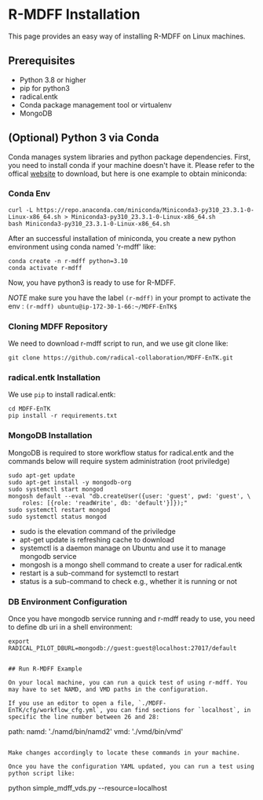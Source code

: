 # R-MDFF Installation

This page provides an easy way of installing R-MDFF on Linux machines.

## Prerequisites

- Python 3.8 or higher
- pip for python3
- radical.entk
- Conda package management tool or virtualenv
- MongoDB

## (Optional) Python 3 via Conda

Conda manages system libraries and python package dependencies. First, you need to install conda if your machine doesn't have it. Please refer to the offical [website](https://docs.conda.io/en/latest/miniconda.html#linux-installers) to download, but here is one example to obtain miniconda:

### Conda Env

```
curl -L https://repo.anaconda.com/miniconda/Miniconda3-py310_23.3.1-0-Linux-x86_64.sh > Miniconda3-py310_23.3.1-0-Linux-x86_64.sh
bash Miniconda3-py310_23.3.1-0-Linux-x86_64.sh
```

After an successful installation of miniconda, you create a new python environment using conda named 'r-mdff' like:

```
conda create -n r-mdff python=3.10
conda activate r-mdff
``` 

Now, you have python3 is ready to use for R-MDFF.

*NOTE* make sure you have the label `(r-mdff)` in your prompt to activate the env : `(r-mdff) ubuntu@ip-172-30-1-66:~/MDFF-EnTK$`

### Cloning MDFF Repository

We need to download r-mdff script to run, and we use git clone like:

```
git clone https://github.com/radical-collaboration/MDFF-EnTK.git
```

### radical.entk Installation

We use `pip` to install radical.entk:

```
cd MDFF-EnTK
pip install -r requirements.txt
```

### MongoDB Installation

MongoDB is required to store workflow status for radical.entk and the commands below will require system administration (root priviledge) 
```
sudo apt-get update
sudo apt-get install -y mongodb-org
sudo systemctl start mongod
mongosh default --eval "db.createUser({user: 'guest', pwd: 'guest', \
    roles: [{role: 'readWrite', db: 'default'}]});"
sudo systemctl restart mongod
sudo systemctl status mongod
```

- sudo is the elevation command of the priviledge
- apt-get update is refreshing cache to download
- systemctl is a daemon manage on Ubuntu and use it to manage mongodb service
- mongosh is a mongo shell command to create a user for radical.entk
- restart is a sub-command for systemctl to restart
- status is a sub-command to check e.g., whether it is running or not

### DB Environment Configuration

Once you have mongodb service running and r-mdff ready to use, you need to define db uri in a shell environment:

```
export RADICAL_PILOT_DBURL=mongodb://guest:guest@localhost:27017/default
``` 
```

## Run R-MDFF Example

On your local machine, you can run a quick test of using r-mdff. You may have to set NAMD, and VMD paths in the configuration.

If you use an editor to open a file, `./MDFF-EnTK/cfg/workflow_cfg.yml`, you can find sections for `localhost`, in specific the line number between 26 and 28:

```

  path:
    namd: './namd/bin/namd2'
    vmd: './vmd/bin/vmd'
```

Make changes accordingly to locate these commands in your machine.

Once you have the configuration YAML updated, you can run a test using python script like:

```
python simple_mdff_vds.py --resource=localhost
```
